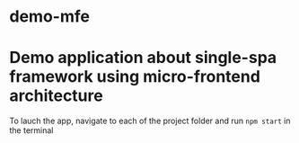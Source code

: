 # demo-mfe
# Demo application about single-spa framework using micro-frontend architecture
To lauch the app, navigate to each of the project folder and run ```npm start``` in the terminal
